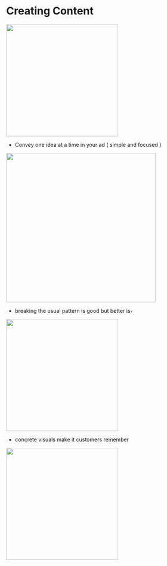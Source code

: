 # Creating Content


<img src="https://github.com/shekharbiswas/Wharton_Craft_content/assets/32758439/081cdeee-3bdb-444b-9459-2a4b11e860ff" width="300">

- Convey one idea at a time in your ad ( simple  and focused )

<img src="https://github.com/shekharbiswas/Wharton_Craft_content/assets/32758439/f5889b11-cc0f-49dd-a57d-840aad7ad734" width="400">

- breaking the usual pattern is good but better is-

<img src="https://github.com/shekharbiswas/Wharton_Craft_content/assets/32758439/0a7af92e-4892-4d3d-aa83-09a76fe44ccc" width="300">

- concrete visuals make it customers remember


<img src="https://github.com/shekharbiswas/Wharton_Craft_content/assets/32758439/411047c3-f2f2-4296-840a-5ec3bc20a180" width="300">
